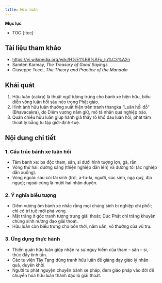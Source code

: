 ```yaml
---
title: Hữu luân
---
```


**Mục lục**

- TOC
{:toc}

## Tài liệu tham khảo

- <https://vi.wikipedia.org/wiki/H%E1%BB%AFu_lu%C3%A2n>
- Samten Karmay, *The Treasury of Good Sayings*
- Giuseppe Tucci, *The Theory and Practice of the Mandala*

## Khái quát

1. Hữu luân (cakra) là thuật ngữ tượng trưng cho bánh xe hiện hữu, biểu diễn vòng luân hồi sáu nẻo trong Phật giáo.
2. Hình ảnh hữu luân thường xuất hiện trên tranh thangka “Luân hồi đồ” (Bhavacakra), do Diêm vương nắm giữ, mô tả nhân quả nghiệp báo.
3. Quán chiếu hữu luân giúp hành giả thấy rõ khổ đau luân hồi, phát tâm thoát ly bằng tu tập giới-định-tuệ.

## Nội dung chi tiết

### 1. Cấu trúc bánh xe luân hồi
- Tâm bánh xe: ba độc tham, sân, si dưới hình tượng lợn, gà, rắn.
- Vòng thứ hai: đường sáng (thiện nghiệp dẫn lên) và đường tối (ác nghiệp dẫn xuống).
- Vòng ngoài: sáu cõi tái sinh (trời, a-tu-la, người, súc sinh, ngạ quỷ, địa ngục); ngoài cùng là mười hai nhân duyên.

### 2. Ý nghĩa biểu tượng
- Diêm vương ôm bánh xe nhắc rằng mọi chúng sinh bị nghiệp chi phối; chỉ có trí tuệ mới phá vòng.
- Mặt trăng ở góc tranh tượng trưng giải thoát; Đức Phật chỉ trăng khuyên chúng sinh nương đạo giải thoát.
- Hữu luân còn biểu trưng cho bốn thời, năm uẩn, vô thường của vũ trụ.

### 3. Ứng dụng thực hành
- Thiền quán hữu luân giúp nhận ra sự nguy hiểm của tham – sân – si, thúc đẩy tinh tấn.
- Các tu viện Tây Tạng dùng tranh hữu luân để giảng dạy giáo lý nhân quả, duyên khởi.
- Người tu phát nguyện chuyển bánh xe pháp, đem giáo pháp vào đời để chuyển hóa hữu luân thành đạo lộ giải thoát.
